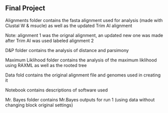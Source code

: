 ## Final Project 

Alignments folder 
contains the fasta alignment used for analysis (made with Clustal W & msucle) as well as the updated Trim AI alignment 

Note: alignment 1 was the orignal alignment, an updated new one was made after Trim AI was used labeled alignment 2

D&P folder contains the analysis of distance and parsimony

Maximum Liklihood folder contains the analysis of the maximum liklihood using RAXML as well as the rooted tree

Data fold contains the original alignment file and genomes used in creating it 

Notebook contains descriptions of software used 

Mr. Bayes folder contains Mr.Bayes outputs for run 1 (using data without changing block original settings)
